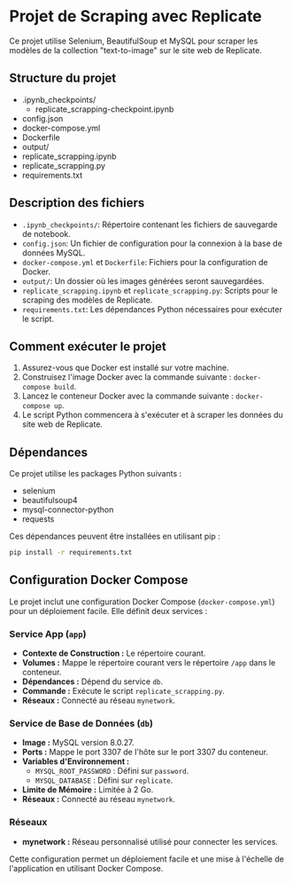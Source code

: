 # Projet de Scraping avec Replicate

Ce projet utilise Selenium, BeautifulSoup et MySQL pour scraper les modèles de la collection "text-to-image" sur le site web de Replicate.

## Structure du projet
- .ipynb_checkpoints/
    - replicate_scrapping-checkpoint.ipynb
- config.json
- docker-compose.yml
- Dockerfile
- output/
- replicate_scrapping.ipynb
- replicate_scrapping.py
- requirements.txt


## Description des fichiers

- `.ipynb_checkpoints/`: Répertoire contenant les fichiers de sauvegarde de notebook.
- `config.json`: Un fichier de configuration pour la connexion à la base de données MySQL.
- `docker-compose.yml` et `Dockerfile`: Fichiers pour la configuration de Docker.
- `output/`: Un dossier où les images générées seront sauvegardées.
- `replicate_scrapping.ipynb` et `replicate_scrapping.py`: Scripts pour le scraping des modèles de Replicate.
- `requirements.txt`: Les dépendances Python nécessaires pour exécuter le script.

## Comment exécuter le projet

1. Assurez-vous que Docker est installé sur votre machine.
2. Construisez l'image Docker avec la commande suivante : `docker-compose build`.
3. Lancez le conteneur Docker avec la commande suivante : `docker-compose up`.
4. Le script Python commencera à s'exécuter et à scraper les données du site web de Replicate.

## Dépendances

Ce projet utilise les packages Python suivants :

- selenium
- beautifulsoup4
- mysql-connector-python
- requests

Ces dépendances peuvent être installées en utilisant pip : 
```bash
pip install -r requirements.txt
```

## Configuration Docker Compose

Le projet inclut une configuration Docker Compose (`docker-compose.yml`) pour un déploiement facile. Elle définit deux services :

### Service App (`app`)

- **Contexte de Construction :** Le répertoire courant.
- **Volumes :** Mappe le répertoire courant vers le répertoire `/app` dans le conteneur.
- **Dépendances :** Dépend du service `db`.
- **Commande :** Exécute le script `replicate_scrapping.py`.
- **Réseaux :** Connecté au réseau `mynetwork`.

### Service de Base de Données (`db`)

- **Image :** MySQL version 8.0.27.
- **Ports :** Mappe le port 3307 de l'hôte sur le port 3307 du conteneur.
- **Variables d'Environnement :**
  - `MYSQL_ROOT_PASSWORD` : Défini sur `password`.
  - `MYSQL_DATABASE` : Défini sur `replicate`.
- **Limite de Mémoire :** Limitée à 2 Go.
- **Réseaux :** Connecté au réseau `mynetwork`.

### Réseaux

- **mynetwork :** Réseau personnalisé utilisé pour connecter les services.

Cette configuration permet un déploiement facile et une mise à l'échelle de l'application en utilisant Docker Compose.
